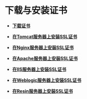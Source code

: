 # 下载与安装证书<a name="ZH-CN_TOPIC_0171809249"></a>

-   **[下载证书](下载证书.md)**  

-   **[在Tomcat服务器上安装SSL证书](在Tomcat服务器上安装SSL证书.md)**  

-   **[在Nginx服务器上安装SSL证书](在Nginx服务器上安装SSL证书.md)**  

-   **[在Apache服务器上安装SSL证书](在Apache服务器上安装SSL证书.md)**  

-   **[在IIS服务器上安装SSL证书](在IIS服务器上安装SSL证书.md)**  

-   **[在Weblogic服务器上安装SSL证书](在Weblogic服务器上安装SSL证书.md)**  

-   **[在Resin服务器上安装SSL证书](在Resin服务器上安装SSL证书.md)**  


